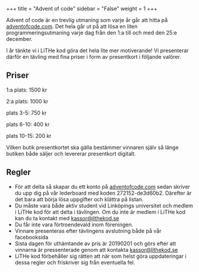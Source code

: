 +++
title = "Advent of code"
sidebar = "False"
weight = 1
+++


Advent of code är en trevlig utmaning som varje år går att hitta på [adventofcode.com](http://adventofcode.com).
Det hela går ut på att lösa en liten programmeringsutmaning varje dag från den 1:a till och med den 25:e december.

I år tänkte vi i LiTHe kod göra det hela lite mer motiverande! Vi presenterar därför en tävling med fina priser i form av presentkort i följande valörer.
## Priser

1:a plats: 1500 kr

2:a plats: 1000 kr

plats 3-5:  750 kr

plats 6-10: 400 kr

plats 10-15:  200 kr

Vilken butik presentkortet ska gälla bestämmer vinnaren själv så länge butiken både säljer och levererar presentkort digitalt.

## Regler

* För att delta så skapar du ett konto på [adventofcode.com](http://adventofcode.com) sedan skriver du upp dig på vår lederboard med koden 272152-de3d60b2. Därefter är det bara att börja lösa uppgifter och klättra på listan.
* Du måste vara både aktiv student vid Linköpings universitet och medlem i LiTHe kod för att delta i tävlingen. Om du inte är medlem i LiTHe kod kan du ta kontakt med kassor@lithekod.se
* Du får inte vara förtroendevald inom föreningen.
* Vinnare presenteras efter tävlingens avslutning både på vår facebooksida
* Sista dagen för uthämtande av pris är 20190201 och görs efter att vinnarna är pressenterade genom att kontakta kassor@lithekod.se
* LiTHe kod förbehåller sig rätten att när som helst göra uppdateringar i dessa regler och friskriver sig från eventuella fel.

